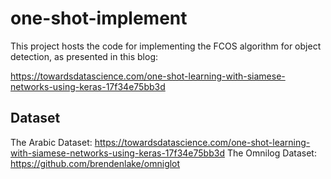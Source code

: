 # one-shot-implement

This project hosts the code for implementing the FCOS algorithm for object detection, as presented in this blog:

https://towardsdatascience.com/one-shot-learning-with-siamese-networks-using-keras-17f34e75bb3d

## Dataset

The Arabic Dataset: https://towardsdatascience.com/one-shot-learning-with-siamese-networks-using-keras-17f34e75bb3d
The Omnilog Dataset: https://github.com/brendenlake/omniglot
